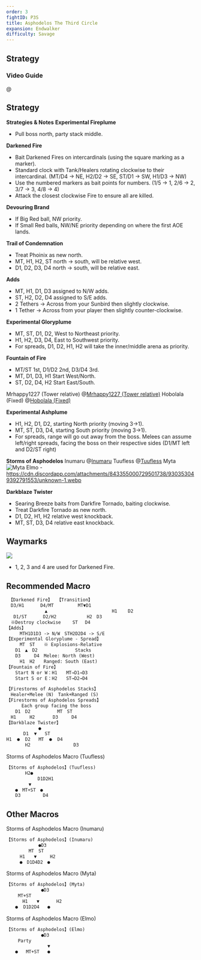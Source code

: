 ```yaml
---
order: 3
fightID: P3S
title: Asphodelos The Third Circle
expansion: Endwalker
difficulty: Savage
---
```

## Strategy

### Video Guide 
@[](https://youtu.be/MKphNR91gx8)

## Strategy

__**Strategies & Notes**__
**Experimental Fireplume**
- Pull boss north, party stack middle.

**Darkened Fire**
- Bait Darkened Fires on intercardinals (using the square marking as a marker).
- Standard clock with Tank/Healers rotating clockwise to their intercardinal. (MT/D4 -> NE, H2/D2 -> SE, ST/D1 -> SW, H1/D3 -> NW)
- Use the numbered markers as bait points for numbers. (1/5 -> 1, 2/6 -> 2, 3/7 -> 3, 4/8 -> 4)
- Attack the closest clockwise Fire to ensure all are killed.

**Devouring Brand**
- If Big Red ball, NW priority.
- If Small Red balls, NW/NE priority depending on where the first AOE lands.

**Trail of Condemnation**
- Treat Phoinix as new north.
- MT, H1, H2, ST north -> south, will be relative west.
- D1, D2, D3, D4 north -> south, will be relative east. 

**Adds**
- MT, H1, D1, D3 assigned to N/W adds.
- ST, H2, D2, D4 assigned to S/E adds.
- 2 Tethers -> Across from your Sunbird then slightly clockwise.
- 1 Tether -> Across from your player then slightly counter-clockwise.

**Experimental Gloryplume**
- MT, ST, D1, D2, West to Northeast priority.
- H1, H2, D3, D4, East to Southwest priority.
- For spreads, D1, D2, H1, H2 will take the inner/middle arena as priority.

**Fountain of Fire**
- MT/ST 1st, D1/D2 2nd, D3/D4 3rd.
- MT, D1, D3, H1 Start West/North.
- ST, D2, D4, H2 Start East/South. 

Mrhappy1227 (Tower relative)
@[Mrhappy1227 (Tower relative)](https://youtu.be/MKphNR91gx8?t=635)
Hobolala (Fixed)
@[Hobolala (Fixed)](https://www.youtube.com/watch?v=88PZJIV6pqc)

**Experimental Ashplume**
- H1, H2, D1, D2, starting North priority (moving 3->1).
- MT, ST, D3, D4, starting South priority (moving 3->1).
- For spreads, range will go out away from the boss. Melees can assume left/right spreads, facing the boss on their respective sides (D1/MT left and D2/ST right)

**Storms of Asphodelos**
Inumaru
@[Inumaru](https://youtu.be/BHMjrxpZb7k?t=981)
Tuufless
@[Tuufless](https://youtu.be/ETQ-lHv57n0)
Myta
![Myta](https://i.imgur.com/leXttey.png)
Elmo - <https://cdn.discordapp.com/attachments/843355000729501738/930353049392791553/unknown-1.webp>

**Darkblaze Twister**
- Searing Breeze baits from Darkfire Tornado, baiting clockwise.
- Treat Darkfire Tornado as new north.
- D1, D2, H1, H2 relative west knockback.
- MT, ST, D3, D4 relative east knockback.

## Waymarks
![](https://github.com/user-attachments/assets/6de0eca5-3032-437c-9eb5-0d83fe0396d1)
- 1, 2, 3 and 4 are used for Darkened Fire.

## Recommended Macro
```markdown
　【Darkened Fire】　　【Transition】
　D3/H1      D4/MT　　    　MT▼D1
　           　▲　 　　                  H1    D2
　 D1/ST      D2/H2　   　     H2　D3
　※Destroy clockwise 　　ST　 D4
【Adds】
     MTH1D1D3 -> N/W　STH2D2D4 -> S/E
【Experimental Gloryplume - Spread】
　　　MT　ST　　※ Explosions-Relative
　　D1　▲　D2              Stacks
　　D3　　　D4　Melee: North (West)
　　　H1　H2　　Ranged: South (East)
【Fountain of Fire】
　　Start N or W：H1　　MT→D1→D3
　　Start S or E：H2　　ST→D2→D4
```
```markdown
【Firestorms of Asphodelos Stacks】
　Healer+Melee (N)　Tank+Ranged (S)
【Firestorms of Asphodelos Spreads】
　    Each group facing the boss
　　D1　D2　　　　　　MT　ST
　H1　　　H2　　　　D3　　　D4
【Darkblaze Twister】
　　       　●
　　   D1  ▼   ST
H1  ●  D2   MT  ●  D4
       H2                D3
```
Storms of Asphodelos Macro (Tuufless)
```markdown
【Storms of Asphodelos】(Tuufless)
　　  　H2●　　　　　　
　　　　　　　D1D2H1　　
　　　　　▼　　　　　　
　　●　MT+ST　●　　　　
　　D3　　　　　D4
```

## Other Macros
Storms of Asphodelos Macro (Inumaru)
```markdown
【Storms of Asphodelos】(Inumaru)
　　　　　  　●D3
　　　　　MT　ST
　　　H1　　▼　　　H2
　　　●　D1D4D2　●
```
Storms of Asphodelos Macro (Myta)
```markdown
【Storms of Asphodelos】(Myta)
　　  　      ●D3　　　　　
　　 MT+ST　　　                       
      H1　　▼　　   H2　　　
　　●  D1D2D4   ●　　　　
```
Storms of Asphodelos Macro (Elmo)
```markdown
【Storms of Asphodelos】(Elmo)
　　  　      ●D3　　　　　
　　 Party　　　                       
            　　▼　　   　　　
　　●   MT+ST   ●　　
```
